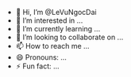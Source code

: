- 👋 Hi, I’m @LeVuNgocDai
- 👀 I’m interested in ...
- 🌱 I’m currently learning ...
- 💞️ I’m looking to collaborate on ...
- 📫 How to reach me ...
- 😄 Pronouns: ...
- ⚡ Fun fact: ...

<!---
LeVuNgocDai/LeVuNgocDai is a ✨ special ✨ repository because its `README.md` (this file) appears on your GitHub profile.
You can click the Preview link to take a look at your changes.
--->
